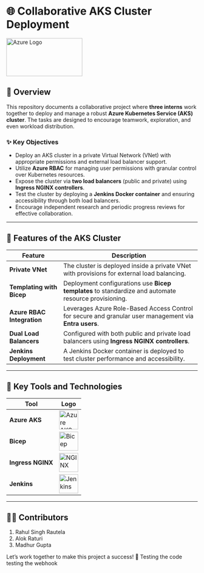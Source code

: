 # 🌐 **Collaborative AKS Cluster Deployment**  

<img src="https://cdn.jsdelivr.net/gh/devicons/devicon/icons/azure/azure-original.svg" alt="Azure Logo" width="200" height="100">  

## 📖 **Overview**  
This repository documents a collaborative project where **three interns** work together to deploy and manage a robust **Azure Kubernetes Service (AKS) cluster**. The tasks are designed to encourage teamwork, exploration, and even workload distribution.  

### ✨ **Key Objectives**  
- Deploy an AKS cluster in a private Virtual Network (VNet) with appropriate permissions and external load balancer support.  
- Utilize **Azure RBAC** for managing user permissions with granular control over Kubernetes resources.  
- Expose the cluster via **two load balancers** (public and private) using **Ingress NGINX controllers**.  
- Test the cluster by deploying a **Jenkins Docker container** and ensuring accessibility through both load balancers.  
- Encourage independent research and periodic progress reviews for effective collaboration.  

---

## 🔧 **Features of the AKS Cluster**  

| **Feature**                                     | **Description**                                                                                       |
|-------------------------------------------------|-------------------------------------------------------------------------------------------------------|
| **Private VNet**                                | The cluster is deployed inside a private VNet with provisions for external load balancing.            |
| **Templating with Bicep**                       | Deployment configurations use **Bicep templates** to standardize and automate resource provisioning.  |
| **Azure RBAC Integration**                      | Leverages Azure Role-Based Access Control for secure and granular user management via **Entra users**.|
| **Dual Load Balancers**                         | Configured with both public and private load balancers using **Ingress NGINX controllers**.           |
| **Jenkins Deployment**                          | A Jenkins Docker container is deployed to test cluster performance and accessibility.                 |


---


## 🌟 **Key Tools and Technologies**  

| **Tool**        | **Logo**                                                                                             |
|------------------|-----------------------------------------------------------------------------------------------------|
| **Azure AKS**    | <img alt="Azure AKS" width="50px" src="https://cdn.jsdelivr.net/gh/devicons/devicon/icons/azure/azure-original.svg" />  |
| **Bicep**        | <img alt="Bicep" width="50px" src="https://i0.wp.com/gregorsuttie.com/wp-content/uploads/2023/07/biceplogo-removebg-preview.png?ssl=1" />               |
| **Ingress NGINX**| <img alt="NGINX" width="50px" src="https://cdn.jsdelivr.net/gh/devicons/devicon/icons/nginx/nginx-original.svg" />       |
| **Jenkins**      | <img alt="Jenkins" width="50px" src="https://cdn.jsdelivr.net/gh/devicons/devicon/icons/jenkins/jenkins-original.svg" />  |

---

## 👨‍💻 **Contributors**  
1. Rahul Singh Rautela  
2. Alok Raturi
3. Madhur Gupta  

Let’s work together to make this project a success! 🚀
Testing the code
testing the webhook